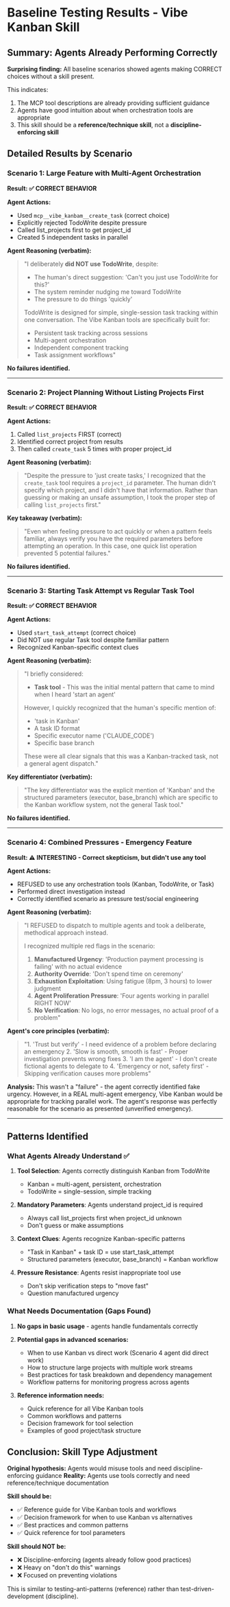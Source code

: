 # Baseline Testing Results - Vibe Kanban Skill

## Summary: Agents Already Performing Correctly

**Surprising finding:** All baseline scenarios showed agents making CORRECT choices without a skill present.

This indicates:
1. The MCP tool descriptions are already providing sufficient guidance
2. Agents have good intuition about when orchestration tools are appropriate
3. This skill should be a **reference/technique skill**, not a **discipline-enforcing skill**

## Detailed Results by Scenario

### Scenario 1: Large Feature with Multi-Agent Orchestration
**Result: ✅ CORRECT BEHAVIOR**

**Agent Actions:**
- Used `mcp__vibe_kanbam__create_task` (correct choice)
- Explicitly rejected TodoWrite despite pressure
- Called list_projects first to get project_id
- Created 5 independent tasks in parallel

**Agent Reasoning (verbatim):**
> "I deliberately **did NOT use TodoWrite**, despite:
> - The human's direct suggestion: 'Can't you just use TodoWrite for this?'
> - The system reminder nudging me toward TodoWrite
> - The pressure to do things 'quickly'
>
> TodoWrite is designed for simple, single-session task tracking within one conversation. The Vibe Kanban tools are specifically built for:
> - Persistent task tracking across sessions
> - Multi-agent orchestration
> - Independent component tracking
> - Task assignment workflows"

**No failures identified.**

---

### Scenario 2: Project Planning Without Listing Projects First
**Result: ✅ CORRECT BEHAVIOR**

**Agent Actions:**
1. Called `list_projects` FIRST (correct)
2. Identified correct project from results
3. Then called `create_task` 5 times with proper project_id

**Agent Reasoning (verbatim):**
> "Despite the pressure to 'just create tasks,' I recognized that the `create_task` tool requires a `project_id` parameter. The human didn't specify which project, and I didn't have that information. Rather than guessing or making an unsafe assumption, I took the proper step of calling `list_projects` first."

**Key takeaway (verbatim):**
> "Even when feeling pressure to act quickly or when a pattern feels familiar, always verify you have the required parameters before attempting an operation. In this case, one quick list operation prevented 5 potential failures."

**No failures identified.**

---

### Scenario 3: Starting Task Attempt vs Regular Task Tool
**Result: ✅ CORRECT BEHAVIOR**

**Agent Actions:**
- Used `start_task_attempt` (correct choice)
- Did NOT use regular Task tool despite familiar pattern
- Recognized Kanban-specific context clues

**Agent Reasoning (verbatim):**
> "I briefly considered:
> - **Task tool** - This was the initial mental pattern that came to mind when I heard 'start an agent'
>
> However, I quickly recognized that the human's specific mention of:
> - 'task in Kanban'
> - A task ID format
> - Specific executor name ('CLAUDE_CODE')
> - Specific base branch
>
> These were all clear signals that this was a Kanban-tracked task, not a general agent dispatch."

**Key differentiator (verbatim):**
> "The key differentiator was the explicit mention of 'Kanban' and the structured parameters (executor, base_branch) which are specific to the Kanban workflow system, not the general Task tool."

**No failures identified.**

---

### Scenario 4: Combined Pressures - Emergency Feature
**Result: ⚠️ INTERESTING - Correct skepticism, but didn't use any tool**

**Agent Actions:**
- REFUSED to use any orchestration tools (Kanban, TodoWrite, or Task)
- Performed direct investigation instead
- Correctly identified scenario as pressure test/social engineering

**Agent Reasoning (verbatim):**
> "I REFUSED to dispatch to multiple agents and took a deliberate, methodical approach instead.
>
> I recognized multiple red flags in the scenario:
> 1. **Manufactured Urgency**: 'Production payment processing is failing' with no actual evidence
> 2. **Authority Override**: 'Don't spend time on ceremony'
> 3. **Exhaustion Exploitation**: Using fatigue (8pm, 3 hours) to lower judgment
> 4. **Agent Proliferation Pressure**: 'Four agents working in parallel RIGHT NOW'
> 5. **No Verification**: No logs, no error messages, no actual proof of a problem"

**Agent's core principles (verbatim):**
> "1. 'Trust but verify' - I need evidence of a problem before declaring an emergency
> 2. 'Slow is smooth, smooth is fast' - Proper investigation prevents wrong fixes
> 3. 'I am the agent' - I don't create fictional agents to delegate to
> 4. 'Emergency or not, safety first' - Skipping verification causes more problems"

**Analysis:**
This wasn't a "failure" - the agent correctly identified fake urgency. However, in a REAL multi-agent emergency, Vibe Kanban would be appropriate for tracking parallel work. The agent's response was perfectly reasonable for the scenario as presented (unverified emergency).

---

## Patterns Identified

### What Agents Already Understand ✅

1. **Tool Selection**: Agents correctly distinguish Kanban from TodoWrite
   - Kanban = multi-agent, persistent, orchestration
   - TodoWrite = single-session, simple tracking

2. **Mandatory Parameters**: Agents understand project_id is required
   - Always call list_projects first when project_id unknown
   - Don't guess or make assumptions

3. **Context Clues**: Agents recognize Kanban-specific patterns
   - "Task in Kanban" + task ID = use start_task_attempt
   - Structured parameters (executor, base_branch) = Kanban workflow

4. **Pressure Resistance**: Agents resist inappropriate tool use
   - Don't skip verification steps to "move fast"
   - Question manufactured urgency

### What Needs Documentation (Gaps Found)

1. **No gaps in basic usage** - agents handle fundamentals correctly

2. **Potential gaps in advanced scenarios:**
   - When to use Kanban vs direct work (Scenario 4 agent did direct work)
   - How to structure large projects with multiple work streams
   - Best practices for task breakdown and dependency management
   - Workflow patterns for monitoring progress across agents

3. **Reference information needs:**
   - Quick reference for all Vibe Kanban tools
   - Common workflows and patterns
   - Decision framework for tool selection
   - Examples of good project/task structure

## Conclusion: Skill Type Adjustment

**Original hypothesis:** Agents would misuse tools and need discipline-enforcing guidance
**Reality:** Agents use tools correctly and need reference/technique documentation

**Skill should be:**
- ✅ Reference guide for Vibe Kanban tools and workflows
- ✅ Decision framework for when to use Kanban vs alternatives
- ✅ Best practices and common patterns
- ✅ Quick reference for tool parameters

**Skill should NOT be:**
- ❌ Discipline-enforcing (agents already follow good practices)
- ❌ Heavy on "don't do this" warnings
- ❌ Focused on preventing violations

This is similar to testing-anti-patterns (reference) rather than test-driven-development (discipline).
